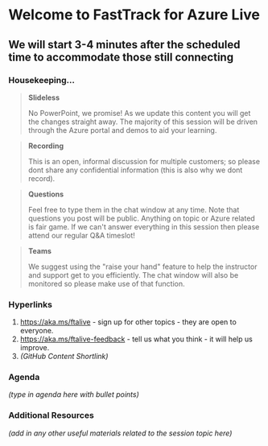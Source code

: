 # Welcome to FastTrack for Azure Live

## We will start 3-4 minutes after the scheduled time to accommodate those still connecting

### Housekeeping...

> **Slideless** 
> 
> No PowerPoint, we promise! As we update this content you will get the changes straight away. The majority of this session will be driven through the Azure portal and demos to aid your learning.

> **Recording** 
> 
> This is an open, informal discussion for multiple customers; so please dont share any confidential information (this is also why we dont record).

> **Questions** 
> 
> Feel free to type them in the chat window at any time. Note that questions you post will be public. Anything on topic or Azure related is fair game. If we can't answer everything in this session then please attend our regular Q&A timeslot!

> **Teams** 
> 
> We suggest using the "raise your hand" feature to help the instructor and support get to you efficiently. The chat window will also be monitored so please make use of that function.


### Hyperlinks
1. https://aka.ms/ftalive - sign up for other topics - they are open to everyone.
2. https://aka.ms/ftalive-feedback - tell us what you think - it will help us improve.
3. *(GitHub Content Shortlink)*




### Agenda
*(type in agenda here with bullet points)*

### Additional Resources
*(add in any other useful materials related to the session topic here)*
